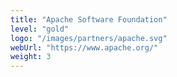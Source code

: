 ```yaml
---
title: "Apache Software Foundation"
level: "gold"
logo: "/images/partners/apache.svg"
webUrl: "https://www.apache.org/"
weight: 3
---
```

